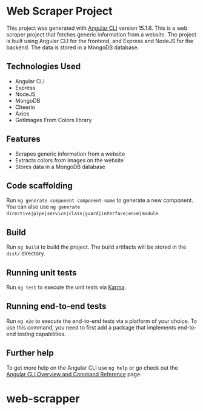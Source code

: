 # Web Scraper Project

This project was generated with [Angular CLI](https://github.com/angular/angular-cli) version 15.1.6.
This is a web scraper project that fetches generic information from a website. The project is built using Angular CLI for the frontend, and Express and NodeJS for the backend. The data is stored in a MongoDB database.

## Technologies Used

- Angular CLI
- Express
- NodeJS
- MongoDB
- Cheerio
- Axios
- GetImages From Colors library

## Features

- Scrapes generic information from a website
- Extracts colors from images on the website
- Stores data in a MongoDB database

## Code scaffolding

Run `ng generate component component-name` to generate a new component. You can also use `ng generate directive|pipe|service|class|guard|interface|enum|module`.

## Build

Run `ng build` to build the project. The build artifacts will be stored in the `dist/` directory.

## Running unit tests

Run `ng test` to execute the unit tests via [Karma](https://karma-runner.github.io).

## Running end-to-end tests

Run `ng e2e` to execute the end-to-end tests via a platform of your choice. To use this command, you need to first add a package that implements end-to-end testing capabilities.

## Further help

To get more help on the Angular CLI use `ng help` or go check out the [Angular CLI Overview and Command Reference](https://angular.io/cli) page.
# web-scrapper

